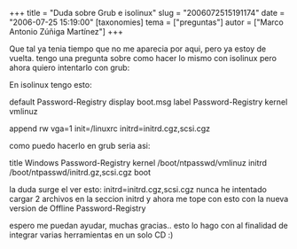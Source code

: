 +++
title = "Duda sobre Grub e isolinux"
slug = "2006072515191174"
date = "2006-07-25 15:19:00"
[taxonomies]
tema = ["preguntas"]
autor = ["Marco Antonio Zúñiga Martínez"]
+++

Que tal ya tenia tiempo que no me aparecia por aqui, pero ya estoy de
vuelta. tengo una pregunta sobre como hacer lo mismo con isolinux pero
ahora quiero intentarlo con grub:

En isolinux tengo esto:

<!-- more -->
default Password-Registry display boot.msg label Password-Registry
kernel vmlinuz

append rw vga=1 init=/linuxrc initrd=initrd.cgz,scsi.cgz

como puedo hacerlo en grub seria asi:

title Windows Password-Registry kernel /boot/ntpasswd/vmlinuz initrd
/boot/ntpasswd/initrd.gz,scsi.cgz boot

la duda surge el ver esto: initrd=initrd.cgz,scsi.cgz nunca he intentado
cargar 2 archivos en la seccion initrd y ahora me tope con esto con la
nueva version de Offline Password-Registry

espero me puedan ayudar, muchas gracias.. esto lo hago con al finalidad
de integrar varias herramientas en un solo CD :)

